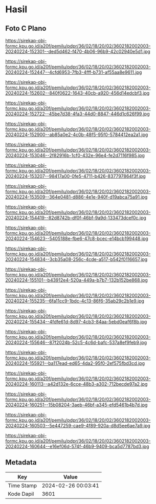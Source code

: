 # Hasil

## Foto C Plano

https://sirekap-obj-formc.kpu.go.id/a20f/pemilu/pdpr/36/02/18/20/02/3602182002003-20240224-152301--ded5d462-f470-4b06-96b9-42c02940e5d1.jpg

https://sirekap-obj-formc.kpu.go.id/a20f/pemilu/pdpr/36/02/18/20/02/3602182002003-20240224-152447--4cfd6953-7fb3-4fff-b731-af55aa8e9611.jpg

https://sirekap-obj-formc.kpu.go.id/a20f/pemilu/pdpr/36/02/18/20/02/3602182002003-20240224-152602--840f0622-1643-40cb-a920-456d14edcbf3.jpg

https://sirekap-obj-formc.kpu.go.id/a20f/pemilu/pdpr/36/02/18/20/02/3602182002003-20240224-152722--45be7d38-4fa3-44d0-8847-446d1c626f99.jpg

https://sirekap-obj-formc.kpu.go.id/a20f/pemilu/pdpr/36/02/18/20/02/3602182002003-20240224-152900--ab85a0e2-4c0b-48f5-95f0-5784412ea2a1.jpg

https://sirekap-obj-formc.kpu.go.id/a20f/pemilu/pdpr/36/02/18/20/02/3602182002003-20240224-153046--2f82916b-1cf0-432e-96e4-fe2d7116f985.jpg

https://sirekap-obj-formc.kpu.go.id/a20f/pemilu/pdpr/36/02/18/20/02/3602182002003-20240224-153207--98417a00-0fe5-4711-b426-837797864f3f.jpg

https://sirekap-obj-formc.kpu.go.id/a20f/pemilu/pdpr/36/02/18/20/02/3602182002003-20240224-153509--364e0481-d886-4e1e-940f-d19abca75a91.jpg

https://sirekap-obj-formc.kpu.go.id/a20f/pemilu/pdpr/36/02/18/20/02/3602182002003-20240224-154419--82d8742b-df0f-46bf-9a9d-133473dcef0c.jpg

https://sirekap-obj-formc.kpu.go.id/a20f/pemilu/pdpr/36/02/18/20/02/3602182002003-20240224-154623--5405188e-fbe6-47c8-bcec-e14bcb199448.jpg

https://sirekap-obj-formc.kpu.go.id/a20f/pemilu/pdpr/36/02/18/20/02/3602182002003-20240224-154834--3cb35a08-256c-4cde-a517-b542f0116657.jpg

https://sirekap-obj-formc.kpu.go.id/a20f/pemilu/pdpr/36/02/18/20/02/3602182002003-20240224-155101--b43912e4-520a-449a-b7b7-132b152be868.jpg

https://sirekap-obj-formc.kpu.go.id/a20f/pemilu/pdpr/36/02/18/20/02/3602182002003-20240224-155235--6fa11cc9-1bdc-4c13-86f6-35ab29c2b1e9.jpg

https://sirekap-obj-formc.kpu.go.id/a20f/pemilu/pdpr/36/02/18/20/02/3602182002003-20240224-155434--4fdfe61d-8d97-4cb3-84aa-5ebd0eaf6f8b.jpg

https://sirekap-obj-formc.kpu.go.id/a20f/pemilu/pdpr/36/02/18/20/02/3602182002003-20240224-155646--87f2024b-52c5-4c6d-bafc-537a8ef9feb9.jpg

https://sirekap-obj-formc.kpu.go.id/a20f/pemilu/pdpr/36/02/18/20/02/3602182002003-20240224-155921--ba117ead-ed65-4da2-95f0-2ef575fbd3cd.jpg

https://sirekap-obj-formc.kpu.go.id/a20f/pemilu/pdpr/36/02/18/20/02/3602182002003-20240224-160113--a42d132e-6cce-48b3-a302-712becde97a2.jpg

https://sirekap-obj-formc.kpu.go.id/a20f/pemilu/pdpr/36/02/18/20/02/3602182002003-20240224-160251--15b08204-3aeb-46bf-a345-efd5461b4b7d.jpg

https://sirekap-obj-formc.kpu.go.id/a20f/pemilu/pdpr/36/02/18/20/02/3602182002003-20240224-160503--5e447259-cae9-4f89-920a-d8d5ee6ae7a9.jpg

https://sirekap-obj-formc.kpu.go.id/a20f/pemilu/pdpr/36/02/18/20/02/3602182002003-20240224-160644--e16ef06d-574f-46b9-9409-bca5d7787bd3.jpg


## Metadata

| Key        | Value               |
| ---------- | ------------------- |
| Time Stamp | 2024-02-26 00:03:41 |
| Kode Dapil | 3601                |



